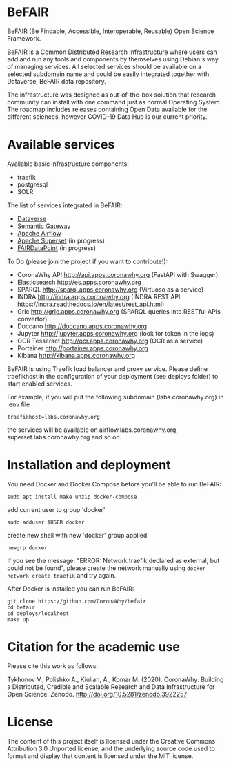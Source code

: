 # BeFAIR
BeFAIR (Be Findable, Accessible, Interoperable, Reusable) Open Science Framework.

BeFAIR is a Common Distributed Research Infrastructure where users can add and run any tools and components by themselves using Debian's way of managing services.
All selected services should be available on a selected subdomain name and could be easily integrated together with Dataverse, BeFAIR data repository.

The infrastructure was designed as out-of-the-box solution that research community can install with one command just as normal Operating System. The roadmap includes releases containing Open Data available for the different sciences, however COVID-19 Data Hub is our current priority.

# Available services

Available basic infrastructure components:
* traefik
* postgresql
* SOLR

The list of services integrated in BeFAIR:
* [Dataverse](http://github.com/IQSS/dataverse) 
* [Semantic Gateway](https://github.com/Dans-labs/semantic-gateway)
* [Apache Airflow](https://github.com/apache/airflow)
* [Apache Superset](https://github.com/apache/superset) (in progress) 
* [FAIRDataPoint](https://github.com/FAIRDataTeam/FAIRDataPoint) (in progress)

To Do (please join the project if you want to contribute!):
* CoronaWhy API http://api.apps.coronawhy.org (FastAPI with Swagger)
* Elasticsearch http://es.apps.coronawhy.org
* SPARQL http://sparql.apps.coronawhy.org (Virtuoso as a service)
* INDRA http://indra.apps.coronawhy.org (INDRA REST API https://indra.readthedocs.io/en/latest/rest_api.html)
* Grlc http://grlc.apps.coronawhy.org (SPARQL queries into RESTful APIs convertor)
* Doccano http://doccano.apps.coronawhy.org
* Jupyter http://jupyter.apps.coronawhy.org (look for token in the logs)
* OCR Tesseract http://ocr.apps.coronawhy.org (OCR as a service)
* Portainer http://portainer.apps.coronawhy.org
* Kibana http://kibana.apps.coronawhy.org

BeFAIR is using Traefik load balancer and proxy service. Please define traefikhost in the configuration of your deployment (see deploys folder) to start enabled services.  

For example, if you will put the following subdomain (labs.coronawhy.org) in .env file
```
traefikhost=labs.coronawhy.org
```
the services will be available on airflow.labs.coronawhy.org, superset.labs.coronawhy.org and so on.

# Installation and deployment

You need Docker and Docker Compose before you'll be able to run BeFAIR:
```
sudo apt install make unzip docker-compose
```
add current user to group 'docker'
```
sudo adduser $USER docker
```

create new shell with new 'docker' group applied
```
newgrp docker
```

If you see the message: "ERROR: Network traefik declared as external, but could not be found", please create the network manually using `docker network create traefik` and try again.

After Docker is installed you can run BeFAIR:
```
git clone https://github.com/CoronaWhy/befair
cd befair
cd deploys/localhost 
make up
```

# Citation for the academic use

Please cite this work as follows:

Tykhonov V., Polishko A., Kiulian, A., Komar M. (2020). CoronaWhy: Building a Distributed, Credible and Scalable Research and Data Infrastructure for Open Science. Zenodo. http://doi.org/10.5281/zenodo.3922257

# License

The content of this project itself is licensed under the Creative Commons Attribution 3.0 Unported license, and the underlying source code used to format and display that content is licensed under the MIT license.

